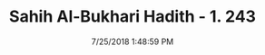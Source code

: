 ---
title        : "Sahih Al-Bukhari Hadith - 1. 243"
date         : 7/25/2018 1:48:59 PM
draft        : false
type         : "hadith"
layout       : "hadith"
BookCode     : "SHB"
VolumeNumber : "1"
HadithNumber : "243"
categories  :  ["Ablution-Performing ablution with Nabldh water in which grapes or dates have been soaked"]
tags  :  ["Aisha"]
---